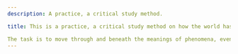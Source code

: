 ```yaml
---
description: A practice, a critical study method.

title: This is a practice, a critical study method on how the world has already ended.

The task is to move through and beneath the meanings of phenomena, events, and material concerns so as to explore their implications within the everyday. The necessity of this critique, to quote David Harvey, is “the epistemological underpinning for any attempt to integrate everyday material concerns into broader frameworks.”
--- 
```

